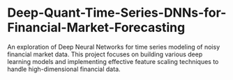 # Deep-Quant-Time-Series-DNNs-for-Financial-Market-Forecasting
An exploration of Deep Neural Networks for time series modeling of noisy financial market data. This project focuses on building various deep learning models and implementing effective feature scaling techniques to handle high-dimensional financial data.
